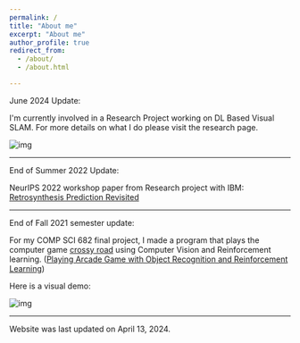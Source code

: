 ```yaml
---
permalink: /
title: "About me"
excerpt: "About me"
author_profile: true
redirect_from: 
  - /about/
  - /about.html

---
```


June 2024 Update: 

I'm currently involved in a Research Project working on DL Based Visual SLAM. For more details on what I do please visit the research page. 

![img](images/yolo.gif)

---
End of Summer 2022 Update: 

NeurIPS 2022 workshop paper from Research project with IBM: [Retrosynthesis Prediction Revisited](https://research.ibm.com/publications/retrosynthesis-prediction-revisited)

--- 

End of Fall 2021 semester update: 

For my COMP SCI 682 final project, I made a program that plays the computer game [crossy road](https://www.crossyroad.com/) using Computer Vision and Reinforcement learning. ([Playing Arcade Game with Object Recognition and Reinforcement Learning](https://github.com/h-tu/course_reports/blob/main/grad_projects/682_Final_Paper.pdf))

Here is a visual demo:

![img](images/showcase.gif)

--- 

Website was last updated on April 13, 2024. 
